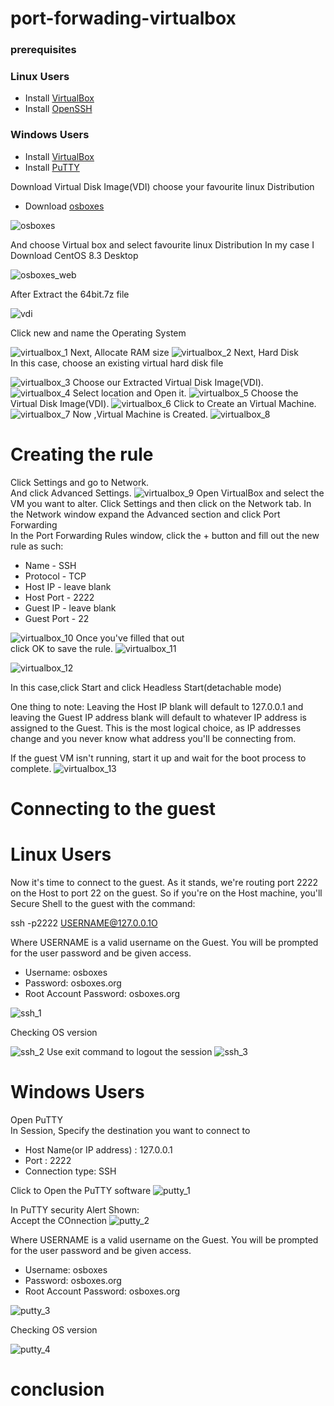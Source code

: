 # port-forwading-virtualbox

### prerequisites
### Linux Users
* Install [VirtualBox](https://github.com/selvaraj-kuppusamy/port_forwading-virtualbox/blob/main/virtualbox/installation/virtualbox_install.sh)
* Install [OpenSSH](https://github.com/selvaraj-kuppusamy/port_forwading-virtualbox/blob/main/ssh/installation/openssh.sh)
### Windows Users
* Install [VirtualBox](https://www.virtualbox.org/)
* Install [PuTTY](https://www.putty.org/)

Download Virtual Disk Image(VDI)
choose your favourite linux Distribution 
* Download [osboxes](https://www.osboxes.org/)

![osboxes](https://github.com/selvaraj-kuppusamy/port_forwading-virtualbox/blob/main/assets/osboxes.png)

And choose Virtual box and select favourite linux Distribution
In my case I Download CentOS 8.3 Desktop

![osboxes_web](https://github.com/selvaraj-kuppusamy/port_forwading-virtualbox/blob/main/assets/osboxes_web.png)

After Extract the 64bit.7z file 

![vdi](https://github.com/selvaraj-kuppusamy/port_forwading-virtualbox/blob/main/assets/vdi.png)

Click new and name the Operating System

![virtualbox_1](https://github.com/selvaraj-kuppusamy/port_forwading-virtualbox/blob/main/assets/virtualbox_1.png)
Next, Allocate RAM size
![virtualbox_2](https://github.com/selvaraj-kuppusamy/port_forwading-virtualbox/blob/main/assets/virtualbox_2.png)
Next, Hard Disk<br>
In this case, choose an existing virtual hard disk file

![virtualbox_3](https://github.com/selvaraj-kuppusamy/port_forwading-virtualbox/blob/main/assets/virtualbox_3.png)
Choose our Extracted Virtual Disk Image(VDI).
![virtualbox_4](https://github.com/selvaraj-kuppusamy/port_forwading-virtualbox/blob/main/assets/virtualbox_4.png)
Select location and Open it.
![virtualbox_5](https://github.com/selvaraj-kuppusamy/port_forwading-virtualbox/blob/main/assets/virtualbox_5.png)
Choose the Virtual Disk Image(VDI).
![virtualbox_6](https://github.com/selvaraj-kuppusamy/port_forwading-virtualbox/blob/main/assets/virtualbox_6.png)
Click to Create an Virtual Machine.
![virtualbox_7](https://github.com/selvaraj-kuppusamy/port_forwading-virtualbox/blob/main/assets/virtualbox_7.png)
Now ,Virtual Machine is Created.
![virtualbox_8](https://github.com/selvaraj-kuppusamy/port_forwading-virtualbox/blob/main/assets/virtualbox_8.png)
# Creating the rule
Click Settings and go to Network.<br>
And click Advanced Settings.
![virtualbox_9](https://github.com/selvaraj-kuppusamy/port_forwading-virtualbox/blob/main/assets/virtualbox_9.png)
Open VirtualBox and select the VM you want to alter. Click Settings and then click on the Network tab. In the Network window expand the Advanced section and click Port Forwarding<br>
In the Port Forwarding Rules window, click the + button and fill out the new rule as such:

* Name - SSH
* Protocol - TCP
* Host IP - leave blank
* Host Port - 2222
* Guest IP - leave blank
* Guest Port - 22

![virtualbox_10](https://github.com/selvaraj-kuppusamy/port_forwading-virtualbox/blob/main/assets/virtualbox_10.png)
Once you've filled that out<br>
click OK to save the rule.
![virtualbox_11](https://github.com/selvaraj-kuppusamy/port_forwading-virtualbox/blob/main/assets/virtualbox_11.png)

![virtualbox_12](https://github.com/selvaraj-kuppusamy/port_forwading-virtualbox/blob/main/assets/virtualbox_12.png)

In this case,click Start and click Headless Start(detachable mode)

One thing to note: Leaving the Host IP blank will default to 127.0.0.1 and leaving the Guest IP address blank will default to whatever IP address is assigned to the Guest. This is the most logical choice, as IP addresses change and you never know what address you'll be connecting from.<br>

If the guest VM isn't running, start it up and wait for the boot process to complete.
![virtualbox_13](https://github.com/selvaraj-kuppusamy/port_forwading-virtualbox/blob/main/assets/virtualbox_13.jpeg)
# Connecting to the guest
# Linux Users
Now it's time to connect to the guest. As it stands, we're routing port 2222 on the Host to port 22 on the guest. So if you're on the Host machine, you'll Secure Shell to the guest with the command:

ssh -p2222 USERNAME@127.0.0.1O

Where USERNAME is a valid username on the Guest. You will be prompted for the user password and be given access.
* Username: osboxes
* Password: osboxes.org
* Root Account Password: osboxes.org



![ssh_1](https://github.com/selvaraj-kuppusamy/port_forwading-virtualbox/blob/main/assets/ssh_1.png)

Checking OS version

![ssh_2](https://github.com/selvaraj-kuppusamy/port_forwading-virtualbox/blob/main/assets/ssh_2.png)
Use exit command to logout the session
![ssh_3](https://github.com/selvaraj-kuppusamy/port_forwading-virtualbox/blob/main/assets/ssh_3.png)
# Windows Users
Open PuTTY <br>
In Session, Specify the destination you want to connect to<br>
* Host Name(or IP address) : 127.0.0.1
* Port : 2222
* Connection type: SSH

Click to Open the PuTTY software
![putty_1](https://github.com/selvaraj-kuppusamy/port_forwading-virtualbox/blob/main/assets/putty_1.png)

In PuTTY security Alert Shown:<br>
Accept the COnnection
![putty_2](https://github.com/selvaraj-kuppusamy/port_forwading-virtualbox/blob/main/assets/putty_2.png)

Where USERNAME is a valid username on the Guest. You will be prompted for the user password and be given access.
* Username: osboxes
* Password: osboxes.org
* Root Account Password: osboxes.org

![putty_3](https://github.com/selvaraj-kuppusamy/port_forwading-virtualbox/blob/main/assets/putty_3.png)

Checking OS version 

![putty_4](https://github.com/selvaraj-kuppusamy/port_forwading-virtualbox/blob/main/assets/putty_4.png)

# conclusion
